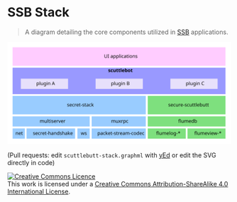 # SSB Stack

> A diagram detailing the core components utilized in [SSB](https://scuttlebutt.nz) applications.

![diagram](./scuttlebutt-stack.svg)

(Pull requests: edit `scuttlebutt-stack.graphml` with [yEd](https://www.yworks.com/en/products/yfiles/yed/) or edit the SVG directly in code)

<a rel="license" href="http://creativecommons.org/licenses/by-sa/4.0/"><img alt="Creative Commons Licence" style="border-width:0" src="https://i.creativecommons.org/l/by-sa/4.0/88x31.png" /></a><br />This work is licensed under a <a rel="license" href="http://creativecommons.org/licenses/by-sa/4.0/">Creative Commons Attribution-ShareAlike 4.0 International License</a>.
